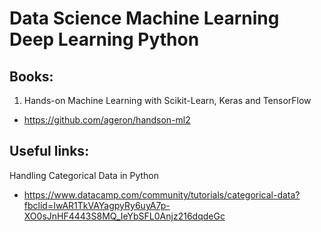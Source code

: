 # Data Science Machine Learning Deep Learning Python

## Books:

1) Hands-on Machine Learning with Scikit-Learn, Keras and TensorFlow
- https://github.com/ageron/handson-ml2

## Useful links:

Handling Categorical Data in Python
- https://www.datacamp.com/community/tutorials/categorical-data?fbclid=IwAR1TkVAYagpyRy6uyA7p-XO0sJnHF4443S8MQ_IeYbSFL0Anjz216dqdeGc
